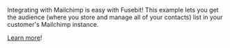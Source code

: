 Integrating with Mailchimp is easy with Fusebit! This example lets you get the audience (where you store and manage all of your contacts) list in your customer's Mailchimp instance.

[Learn more](https://developer.fusebit.io/docs/mailchimp)!
